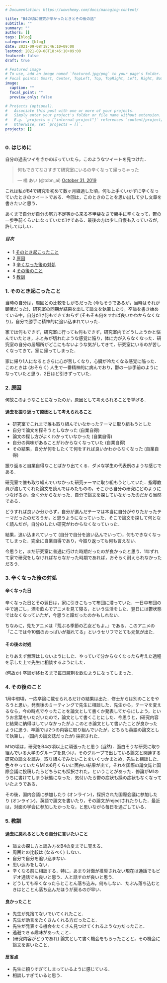 ```yaml
---
# Documentation: https://wowchemy.com/docs/managing-content/

title: "B4の頃に研究が辛かったときとその後の話"
subtitle: ""
summary: ""
authors: []
tags: [blog]
categories: [blog]
date: 2021-09-08T18:46:10+09:00
lastmod: 2021-09-08T18:46:10+09:00
featured: false
draft: true

# Featured image
# To use, add an image named `featured.jpg/png` to your page's folder.
# Focal points: Smart, Center, TopLeft, Top, TopRight, Left, Right, BottomLeft, Bottom, BottomRight.
image:
  caption: ""
  focal_point: ""
  preview_only: false

# Projects (optional).
#   Associate this post with one or more of your projects.
#   Simply enter your project's folder or file name without extension.
#   E.g. `projects = ["internal-project"]` references `content/project/deep-learning/index.md`.
#   Otherwise, set `projects = []`.
projects: []
---
```


### 0. はじめに
自分の過去ツイをさかのぼっていたら，このようなツイートを見つけた．

<blockquote class="twitter-tweet"><p lang="ja" dir="ltr">何もできてなさすぎて研究室にいるの辛くなって帰っちゃった</p>&mdash; 橘 あい (@tcbn_ai) <a href="https://twitter.com/tcbn_ai/status/1189796798098853888?ref_src=twsrc%5Etfw">October 31, 2019</a></blockquote> <script async src="https://platform.twitter.com/widgets.js" charset="utf-8"></script>

これは私がB4で研究を初めて数ヶ月経過した頃，何も上手くいかずに辛くなっていたときのツイートである．今回は，このときのことを思い出して少し文章を書きたいと思う．

あくまで自分が自分の努力不足等から来る不甲斐なさで勝手に辛くなって，鬱の一歩手前くらいになっていただけである．最後の方は少し自慢も入っているが，許してほしい．

##### 目次
- 1 [そのとき起こったこと](#section1)
- 2 [原因](#section2)
- 3 [辛くなった後の対処](#section3)
- 4 [その後のこと](#section4)
- 5 [教訓](#section5)

### 1. <a name="section1">そのとき起こったこと</a>
当時の自分は，周囲との比較をしがちだった (今もそうであるが，当時はそれが顕著だった)．研究室の同期が結果を出して論文を執筆したり，卒論を書き始めている中，自分だけ何もできておらず (そもそも何をすれば良いかわからなくなり)，自分で勝手に精神的に追い込まれていった．

家では何もできず，研究室に行っても何もできず，研究室内でどうしようかと悩んでいたとき，ふと糸が切れたような感覚に陥り，体に力が入らなくなった．研究室の自分の居場所がどこにもないような気がしてきて，研究室にいるのが苦しくなってきて，家に帰ってしまった．

家に帰り1人になるとさらに心が苦しくなり，心臓が冷たくなる感覚に陥った．このときは (おそらく) 人生で一番精神的に病んでおり，鬱の一歩手前のようになっていたと思う．2日ほど引きずっていた．

### 2. <a name="section2">原因</a>
何故このようなことになったのか，原因として考えられることを挙げる．

#### 過去を振り返って原因として考えられること
- 研究室でこれまで誰も取り組んでいなかったテーマに取り組もうとした
- 自分で論文を探そうとしなかった (自業自得)
- 論文の探し方がよくわかっていなかった (自業自得)
- 自分の興味があることがわからなくなっていた (自業自得)
- その結果，自分が何をしたくて何をすれば良いかわからなくなった (自業自得)

振り返ると自業自得なことばかり出てくる．ダメな学生の代表例のような感じである．

研究室で誰も取り組んでいなかった研究テーマに取り組もうとしていた．指導教員が渡してくれた論文を読んではみたものの，そこから自分の研究にどのようにつなげるか，全く分からなかった．自分で論文を探していなかったのだから当然である．

どうすれば良いか分からず，自分が選んだテーマは本当に自分がやりたかったテーマだったのだろうか，と思うようになっていった．そこで論文を探して何となく読んだが，自分のしたい研究がわからなくなっていった．

結果，追い込まれていって (自分で自分を追い込んでいって)，何もできなくなってしまった．完全に自業自得であり，今振り返っても何も言えない．

今思うと，まだ研究室に普通に行けた時期だったのが良かったと思う．1年ずれて家で研究をしなければならなかった時期であれば，おそらく耐えられなかっただろう．

### 3. <a name="section3">辛くなった後の対処</a>
#### 辛くなった日
辛くなった日とその翌日は，家に引きこもって布団に潜っていた．一日中布団の中で過ごし，酒を飲んでアニメを見て寝る，という生活をした．翌日には鬱状態ではなくなっていたが，今思うと躁だったのかもしれない．

ちなみに，見たアニメは『荒ぶる季節の乙女どもよ。』である．このアニメの「ここでは今10個のおっぱいが揺れてる」というセリフでとても元気が出た．

#### その後の対処
とりあえず無理はしないようにした．やっていて分からなくなったら考えた過程を示した上で先生に相談するようにした．

(何故か) 卒論が終わるまで毎日魔剤を飲むようになってしまった．


### 4. <a name="section4">その後のこと</a>
1月中旬頃，一応卒論に載せられるだけの結果は出た．修士からは別のことをやろうと思い，発表後のミーティングで先生に相談した．先生から，テーマを変えるなら，今の時点でやったことを論文として書くか発表してからにしよう，というお言葉をいただいたので，論文として書くことにした．今思うと，(研究内容と結果に納得はしていなかったが，) このとき論文として書いたことが良かったように思う．卒論では2つの内容に取り組んでいたが，どちらも英語の論文として執筆し， (国内の論文誌だったが) 採択された．

M1の頃は，研究をB4の頃以上に頑張ったと思う (当然)．面白そうな研究に取り組んでいる大学のグループを見つけ，そのグループで出している論文と関連する研究の論文を読み，取り組んでみたいことをいくつかまとめ，先生と相談した．色々やっていたらM1の6月くらいに面白い結果が出て，それを国際の論文誌と国際会議に投稿したらどちらにも採択された，ということがあった．修論がM1のうちに書けてしまう状態になった．気付いたら鬱の症状も躁の症状もなくなっていたようである．

その後，国内会議に参加したり (オンライン)，採択された国際会議に参加したり (オンライン)，英語で論文を書いたり，その論文がrejectされたりした．最近は，対面の学会に参加したかったな，と思いながら毎日を過ごしている．

### 5. <a name="section5">教訓</a>
#### 過去に戻れるとしたら自分に言いたいこと
- 論文の探し方と読み方をB4の夏までに覚える．
- 周囲との比較は (なるべく) しない．
- 自分で自分を追い込まない．
- 思い込みをしない．
- 辛くなる前に相談する．特に，あまり対面が推奨されない現在は通話でもビデオ通話でも良いと思う．人と話すのが良いと思う．
- どうしても辛くなったらとことん落ち込み，何もしない．たぶん落ち込むときはとことん落ち込んだほうが戻るのが早い．

#### 良かったこと
- 先生が見捨てないでいてくれたこと．
- 先生が助言をたくさんくれる方だったこと．
- 先生が発表する機会をたくさん見つけてくれるような方だったこと．
- 逃避できる趣味があったこと．
- (研究内容がどうであれ) 論文として書く機会をもらったことと，その機会に論文を書いたこと．

#### 反省点
- 先生に頼りすぎてしまっているように感じている．
- 相談しすぎていると思う．